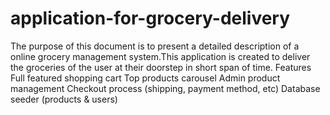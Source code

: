 # application-for-grocery-delivery
The purpose of this document is to present a detailed description of a online grocery management system.This application is created to deliver the groceries of the user at their doorstep in short span of time.
Features
Full featured shopping cart
Top products carousel
Admin product management
Checkout process (shipping, payment method, etc)
Database seeder (products & users)
